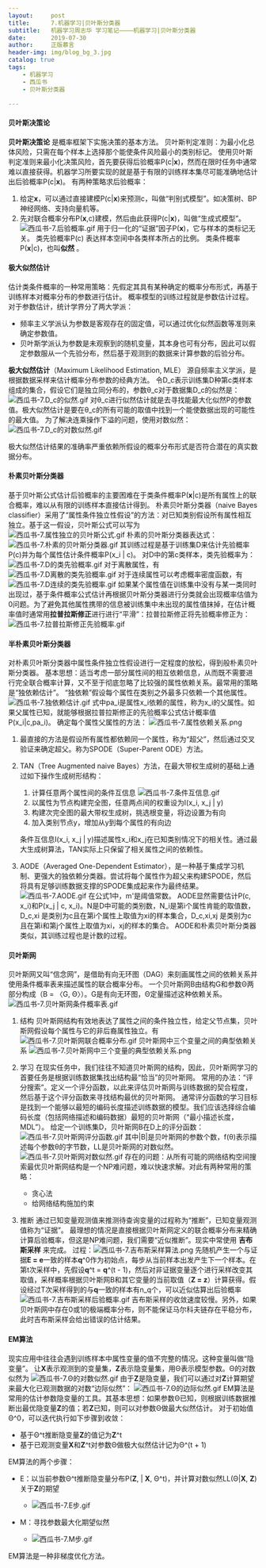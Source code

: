 ```yaml
---
layout:     post
title:      7.机器学习|贝叶斯分类器
subtitle:   机器学习周志华 学习笔记————机器学习|贝叶斯分类器
date:       2019-07-30
author:     正版慕言
header-img: img/blog_bg_3.jpg
catalog: true
tags:
    - 机器学习
    - 西瓜书
    - 贝叶斯分类器

---
```


#### 贝叶斯决策论
**贝叶斯决策论** 是概率框架下实施决策的基本方法。
贝叶斯判定准则：为最小化总体风险，只需在每个样本上选择那个能使条件风险最小的类别标记。
使用贝叶斯判定准则来最小化决策风险，首先要获得后验概率P(c|**x**)，然而在限时任务中通常难以直接获得。机器学习所要实现的就是基于有限的训练样本集尽可能准确地估计出后验概率P(c|**x**)。
有两种策略求后验概率：

1. 给定**x**，可以通过直接建模P(c|**x**)来预测c，叫做“判别式模型”。如决策树、BP神经网络、支持向量机等。
2. 先对联合概率分布P(**x**,c)建模，然后由此获得P(c|**x**)，叫做“生成式模型”。
![西瓜书-7.后验概率.gif](/img/西瓜书-7.后验概率.gif)
用于归一化的“证据”因子P(**x**)，它与样本的类标记无关。
类先验概率P(c) 表达样本空间中各类样本所占的比例。
类条件概率P(**x**|c)，也叫**似然** 。

#### 极大似然估计
估计类条件概率的一种常用策略：先假定其具有某种确定的概率分布形式，再基于训练样本对概率分布的参数进行估计。
概率模型的训练过程就是参数估计过程。
对于参数估计，统计学界分了两大学派：

* 频率主义学派认为参数是客观存在的固定值，可以通过优化似然函数等准则来确定参数值。
* 贝叶斯学派认为参数是未观察到的随机变量，其本身也可有分布，因此可以假定参数服从一个先验分布，然后基于观测到的数据来计算参数的后验分布。

**极大似然估计**（Maximum Likelihood Estimation, MLE） 源自频率主义学派，是根据数据采样来估计概率分布参数的经典方法。
令D_c表示训练集D种第c类样本组成的集合，假设它们是独立同分布的，参数θ_c对于数据集D_c的似然是：
![西瓜书-7.D_c的似然.gif](/img/西瓜书-7.D_c的似然.gif)
对θ_c进行似然估计就是去寻找能最大化似然P的参数值。极大似然估计是要在θ_c的所有可能的取值中找到一个能使数据出现的可能性的最大值。
为了解决连乘操作下溢的问题，使用对数似然：
![西瓜书-7.D_c的对数似然.gif](/img/西瓜书-7.D_c的对数似然.gif)

极大似然估计结果的准确率严重依赖所假设的概率分布形式是否符合潜在的真实数据分布。

#### 朴素贝叶斯分类器
基于贝叶斯公式估计后验概率的主要困难在于类条件概率P(**x**|c)是所有属性上的联合概率，难以从有限的训练样本直接估计得到。
朴素贝叶斯分类器（naive Bayes classifier）采用了“属性条件独立性假设”的方法：对已知类别假设所有属性相互独立。基于这一假设，贝叶斯公式可以写为
![西瓜书-7.属性独立的贝叶斯公式.gif](/img/西瓜书-7.属性独立的贝叶斯公式.gif)
朴素的贝叶斯分类器表达式：
![西瓜书-7.朴素的贝叶斯分类器.gif](/img/西瓜书-7.朴素的贝叶斯分类器.gif)
其训练过程是基于训练集D来估计先验概率P(c)并为每个属性估计条件概率P(x_i | c)。
对D中的第c类样本，类先验概率为：
![西瓜书-7.D的类先验概率.gif](/img/西瓜书-7.D的类先验概率.gif)
对于离散属性，有
![西瓜书-7.D离散的类先验概率.gif](/img/西瓜书-7.D离散的类先验概率.gif)
对于连续属性可以考虑概率密度函数，有
![西瓜书-7.D连续的类先验概率.gif](/img/西瓜书-7.D连续的类先验概率.gif)
如果某个属性值在训练集中没有与某一类同时出现过，基于条件概率公式估计再根据贝叶斯分类器进行分类就会出现概率估值为0问题。为了避免其他属性携带的信息被训练集中未出现的属性值抹掉，在估计概率值时通常用**拉普拉斯修正**进行进行“平滑”：拉普拉斯修正将先验概率修正为：
![西瓜书-7.拉普拉斯修正先验概率.gif](/img/西瓜书-7.拉普拉斯修正先验概率.gif)

#### 半朴素贝叶斯分类器
对朴素贝叶斯分类器中属性条件独立性假设进行一定程度的放松，得到般朴素贝叶斯分类器。
基本思想：适当考虑一部分属性间的相互依赖信息，从而既不需要进行完全联合概率计算，又不至于彻底忽略了比较强的属性依赖关系。最常用的策略是“独依赖估计”。
“独依赖”假设每个属性在类别之外最多只依赖一个其他属性。
![西瓜书-7.独依赖估计.gif](/img/西瓜书-7.独依赖估计.gif)
式中pa_i是属性x_i依赖的属性，称为x_i的父属性。如果父属性已知，就能够根据拉普拉斯修正的先验概率公式估计概率值P(x_i|c,pa_i)。
确定每个属性父属性的方法：
![西瓜书-7.属性依赖关系.png](/img/西瓜书-7.属性依赖关系.png)

1. 最直接的方法是假设所有属性都依赖同一个属性，称为“超父”，然后通过交叉验证来确定超父。称为SPODE（Super-Parent ODE）方法。
2. TAN（Tree Augmented naive Bayes）方法，在最大带权生成树的基础上通过如下操作生成树形结构：
    1. 计算任意两个属性间的条件互信息
        ![西瓜书-7.条件互信息.gif](/img/西瓜书-7.条件互信息.gif)
    2. 以属性为节点构建完全图，任意两点间的权重设为I(x_i, x_j | y)
    3. 构建次完全图的最大带权生成树，挑选根变量，将边设置为有向
    4. 加入类别节点y，增加从y到每个属性的有向边
    
    条件互信息I(x_i, x_j | y)描述属性x_i和x_j在已知类别情况下的相关性。通过最大生成树算法，TAN实际上只保留了相关属性之间的依赖性。
3. AODE（Averaged One-Dependent Estimator），是一种基于集成学习机制、更强大的独依赖分类器。尝试将每个属性作为超父来构建SPODE，然后将具有足够训练数据支撑的SPODE集成起来作为最终结果。
    ![西瓜书-7.AODE.gif](/img/西瓜书-7.AODE.gif)
    在公式1中，m'是阈值常数。
    AODE显然需要估计P(c, x_i)和P(x_j | c, x_i)。N是D中可能的类别数，N_i是第i个属性肯能的取值数，D_c,xi 是类别为c且在第i个属性上取值为xi的样本集合，D_c,xi,xj 是类别为c且在第i和第j个属性上取值为xi，xj的样本的集合。
    AODE和朴素贝叶斯分类器类似，其训练过程也是计数的过程。
    
#### 贝叶斯网
贝叶斯网又叫“信念网”，是借助有向无环图（DAG）来刻画属性之间的依赖关系并使用条件概率表来描述属性的联合概率分布。
一个贝叶斯网B由结构G和参数Θ两部分构成（B = 〈G, Θ〉）。G是有向无环图，Θ定量描述这种依赖关系。
![西瓜书-7.贝叶斯网条件概率表.gif](/img/西瓜书-7.贝叶斯网条件概率表.gif)

1. 结构
贝叶斯网结构有效地表达了属性之间的条件独立性，给定父节点集，贝叶斯网假设每个属性与它的非后裔属性独立。有
![西瓜书-7.贝叶斯网联合概率分布.gif](/img/西瓜书-7.贝叶斯网联合概率分布.gif)
贝叶斯网中三个变量之间的典型依赖关系
![西瓜书-7.贝叶斯网中三个变量的典型依赖关系.png](/img/西瓜书-7.贝叶斯网中三个变量的典型依赖关系.png)
    
2. 学习
在现实任务中，我们往往不知道贝叶斯网的结构，因此，贝叶斯网学习的首要任务是根据训练数据集找出结构最“恰当”的贝叶斯网。
常用的办法：“评分搜索”。定义一个评分函数，以此来评估贝叶斯网与训练数据的契合程度，然后基于这个评分函数来寻找结构最优的贝叶斯网。
通常评分函数的学习目标是找到一个能够以最短的编码长度描述训练数据的模型。我们应该选择综合编码长度（包括网络描述和编码数据）最短的贝叶斯网（“最小描述长度，MDL”）。
给定一个训练集D，贝叶斯网B在D上的评分函数：
![西瓜书-7.贝叶斯网评分函数.gif](/img/西瓜书-7.贝叶斯网评分函数.gif)
其中|B|是贝叶斯网的参数个数，f(θ)表示描述每个参数θ的字节数，LL是贝叶斯网的对数似然。
![西瓜书-7.贝叶斯网对数似然.gif](/img/西瓜书-7.贝叶斯网对数似然.gif)
存在的问题：从所有可能的网络结构空间搜索最优贝叶斯网结构是一个NP难问题，难以快速求解。对此有两种常用的策略：
    * 贪心法
    * 给网络结构施加约束

3. 推断
通过已知变量观测值来推测待查询变量的过程称为“推断”，已知变量观测值称为“证据”。
最理想的情况是直接根据贝叶斯网定义的联合概率分布来精确计算后验概率，但这是NP难问题，我们需要“近似推断”。现实中常使用 **吉布斯采样** 来完成。
过程：![西瓜书-7.吉布斯采样算法.png](/img/西瓜书-7.吉布斯采样算法.png)
先随机产生一个与证据**E = e**一致的样本**q**^0作为初始点，每步从当前样本出发产生下一个样本。在第t次采样中，先假设**q**^t = **q**^(t - 1)，然后对非证据变量逐个进行采样改变其取值，采样概率根据贝叶斯网B和其它变量的当前取值（**Z = z**）计算获得。假设经过T次采样得到的与**q**一致的样本有n_q个，可以近似估算出后验概率
![西瓜书-7.吉布斯采样后验概率.gif](/img/西瓜书-7.吉布斯采样后验概率.gif)
吉布斯采样的收敛速度较慢。另外，如果贝叶斯网中存在0或1的极端概率分布，则不能保证马尔科夫链存在平稳分布，此时吉布斯采样会给出错误的估计结果。

#### EM算法
现实应用中往往会遇到训练样本中属性变量的值不完整的情况。这种变量叫做“隐变量”。
让**X**表示观测到的变量集，**Z**表示隐变量集，用Θ表示模型参数。Θ的对数似然为
![西瓜书-7.Θ的对数似然.gif](/img/西瓜书-7.Θ的对数似然.gif)
由于**Z**是隐变量，我们可以通过对**Z**计算期望来最大化已观测数据的对数“边际似然”：
![西瓜书-7.Θ的边际似然.gif](/img/西瓜书-7.Θ的边际似然.gif)
EM算法是常用的估计参数隐变量的工具。其基本思想：如果参数Θ已知，则根据训练数据推断出最优隐变量**Z**的值；若**Z**已知，则可以对参数Θ做最大似然估计。
对于初始值Θ^0，可以迭代执行如下步骤到收敛：

* 基于Θ^t推断隐变量**Z**的值记为**Z**^t
* 基于已观测变量**X**和**Z**^t对参数Θ做极大似然估计记为Θ^(t + 1)

EM算法的两个步骤：

* E：以当前参数Θ^t推断隐变量分布P(**Z**, | **X**, Θ^t)，并计算对数似然LL(Θ|**X**, **Z**)关于**Z**的期望
    * ![西瓜书-7.E步.gif](/img/西瓜书-7.E步.gif)
    
* M：寻找参数最大化期望似然
    * ![西瓜书-7.M步.gif](/img/西瓜书-7.M步.gif)
    
EM算法是一种非梯度优化方法。